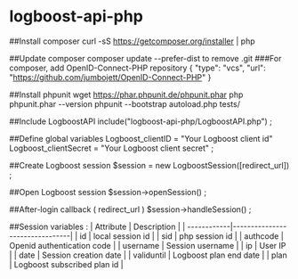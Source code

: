 # logboost-api-php

##Install composer
    curl -sS https://getcomposer.org/installer | php

##Update composer
    composer update 
    	--prefer-dist to remove .git
###For composer, add OpenID-Connect-PHP repository 
    {
        "type": "vcs",
        "url": "https://github.com/jumbojett/OpenID-Connect-PHP"
    }

##Install phpunit
    wget https://phar.phpunit.de/phpunit.phar
    php phpunit.phar --version
    phpunit --bootstrap autoload.php tests/

##Include LogboostAPI
    include("logboost-api-php/LogboostAPI.php") ;

##Define global variables
    Logboost_clientID = "Your Logboost client id"
    Logboost_clientSecret = "Your Logboost client secret" ;

##Create Logboost session
    $session = new LogboostSession([redirect_url]) ;

##Open Logboost session
    $session->openSession() ;

##After-login callback ( redirect_url )
    $session->handleSession() ;

##Session variables :
| Attribute   | Description                    |
| ------------|--------------------------------|
| id          | local session id               |
| sid         | php session id                 |
| authcode    | Openid authentication code     |
| username    | Session username               |
| ip          | User IP                        |
| date        | Session creation date          |
| validuntil  | Logboost plan end date         |
| plan        | Logboost subscribed plan id    |